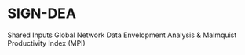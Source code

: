 # SIGN-DEA
Shared Inputs Global Network Data Envelopment Analysis & Malmquist Productivity Index (MPI)
